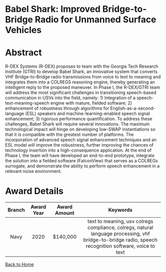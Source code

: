 
Babel Shark: Improved Bridge-to-Bridge Radio for Unmanned Surface Vehicles
==========================================================================

# Abstract


R-DEX Systems (R-DEX) proposes to team with the Georgia Tech Research Institute (GTRI) to develop Babel Shark, an innovative system that converts VHF Bridge-to-Bridge radio transmissions from voice to text to meaning and integrates them into a COLREGS reasoning engine, thereby generating an intelligent reply to the proposed maneuver. In Phase I, the R-DEX/GTRI team will address the most significant challenges in transitioning speech-based communication in USVs into the field, namely: 1) Integration of a speech-text-meaning-speech engine with mature, fielded software; 2) enhancement of robustness through algorithms for English-as-a-second-language (ESL) speakers and machine-learning-enabled speech signal enhancement; 3) rigorous performance quantification. To address these challenges, Babel Shark will require several innovations. The maximum technological impact will hinge on developing low-SWAP instantiations so that it is compatible with the greatest number of platforms. The incorporation of advanced speech signal enhancement techniques and an ESL model will improve the robustness, further improving the chances of technology insertion into a high-consequence application. At the end of Phase I, the team will have developed an end-to-end prototype, integrate the solution into a fielded software (FalconView) that serves as a COLREGs surrogate, and demonstrate the ability to perform speech enhancement in a relevant noise environment.  

# Award Details

|Branch|Award Year|Award Amount|Keywords|
| :---: | :---: | :---: | :---: |
|Navy|2020|$140,000|text to meaning, usv colregs compliance, colregs, natural language processing, vhf bridge-to-bridge radio, speech recognition software, voice to text|
  
  


[Back to Home](https://github.com/chrischow/dod_sbir_awards/JH/#2163)